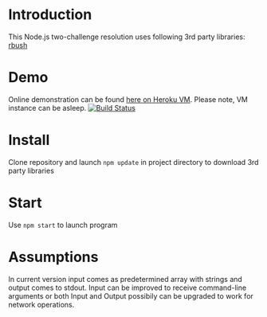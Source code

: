 Introduction
===========
This Node.js two-challenge resolution uses following 3rd party libraries:
[rbush](https://github.com/mourner/rbush)

Demo
======
Online demonstration can be found [here on Heroku VM](http://testapp2algorithmchallenges.herokuapp.com/). Please note, VM instance can be asleep.
[![Build Status](https://travis-ci.org/Fleischers/TestApp2AlgorithmChallenges.svg?branch=master)](https://travis-ci.org/Fleischers/TestApp2AlgorithmChallenges)

Install
=======
Clone repository and launch
`npm update` in project directory to download 3rd party libraries

Start
========
Use `npm start` to launch program

Assumptions
============
In current version input comes as predetermined array with strings and output comes to stdout. Input can be improved to receive command-line arguments or both Input and Output possibily can be upgraded to work for network operations.
